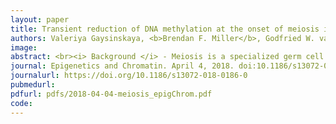 ```yaml
---
layout: paper
title: Transient reduction of DNA methylation at the onset of meiosis in male mice
authors: Valeriya Gaysinskaya, <b>Brendan F. Miller</b>, Godfried W. van der Heijden, Kasper D. Hansen, Alex Bortvin
image:
abstract: <br><i> Background </i> - Meiosis is a specialized germ cell cycle that generates haploid gametes. In the initial stage of meiosis, meiotic prophase I (MPI), homologous chromosomes pair and recombine. Extensive changes in chromatin in MPI raise an important question concerning the contribution of epigenetic mechanisms such as DNA methylation to meiosis. Interestingly, previous studies concluded that in male mice, genome-wide DNA methylation patters are set in place prior to meiosis and remain constant subsequently. However, no prior studies examined DNA methylation during MPI in a systematic manner necessitating its further investigation. <br><i> Results </i> - In this study, we used genome-wide bisulfite sequencing to determine DNA methylation of adult mouse spermatocytes at all MPI substages, spermatogonia and haploid sperm. This analysis uncovered transient reduction of DNA methylation (TRDM) of spermatocyte genomes. The genome-wide scope of TRDM, its onset in the meiotic S phase and presence of hemimethylated DNA in MPI are all consistent with a DNA replication-dependent DNA demethylation. Following DNA replication, spermatocytes regain DNA methylation gradually but unevenly, suggesting that key MPI events occur in the context of hemimethylated genome. TRDM also uncovers the prior deficit of DNA methylation of LINE-1 retrotransposons in spermatogonia resulting in their full demethylation during TRDM and likely contributing to the observed mRNA and protein expression of some LINE-1 elements in early MPI. <br><i> Conclusions </i> - Our results suggest that contrary to the prevailing view, chromosomes exhibit dynamic changes in DNA methylation in MPI. We propose that TRDM facilitates meiotic prophase processes and gamete quality control.
journal: Epigenetics and Chromatin. April 4, 2018. doi:10.1186/s13072-018-0186-0
journalurl: https://doi.org/10.1186/s13072-018-0186-0
pubmedurl:
pdfurl: pdfs/2018-04-04-meiosis_epigChrom.pdf
code:
---
```

